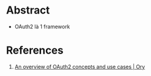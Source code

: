 ---
---

# Abstract

- OAuth2 là 1 framework

# References
1. [An overview of OAuth2 concepts and use cases | Ory](https://www.ory.sh/docs/oauth2-oidc/overview/oauth2-concepts)